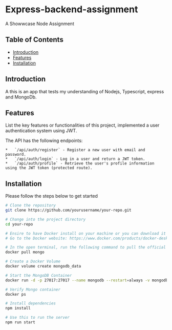 # Express-backend-assignment

A Showwcase Node Assignment

## Table of Contents

- [Introduction](#introduction)
- [Features](#features)
- [Installation](#installation)

## Introduction

A this is an app that tests my understanding of Nodejs, Typescript, express and MongoDb.

## Features

List the key features or functionalities of this project, implemented a user authentication system using JWT. 

The API has the following endpoints:
  
    *   `/api/auth/register` - Register a new user with email and password.
    *   `/api/auth/login` - Log in a user and return a JWT token.
    *   `/api/auth/profile` - Retrieve the user's profile information using the JWT token (protected route).

## Installation

Please follow the steps below to get started

```bash
# Clone the repository
git clone https://github.com/yourusername/your-repo.git

# Change into the project directory
cd your-repo

# Ensire to have Docker install on your machine or you can download it here
# Go to the Docker website: https://www.docker.com/products/docker-desktop

# In the open terminal, run the following command to pull the official MongoDB Docker image
docker pull mongo

# Create a Docker Volume
docker volume create mongodb_data

# Start the MongoDB Container
docker run -d -p 27017:27017 --name mongodb --restart=always -v mongodb_data:/data/db mongo

# Verify Mongo container
docker ps

# Install dependencies
npm install

# Use this to run the server
npm run start
